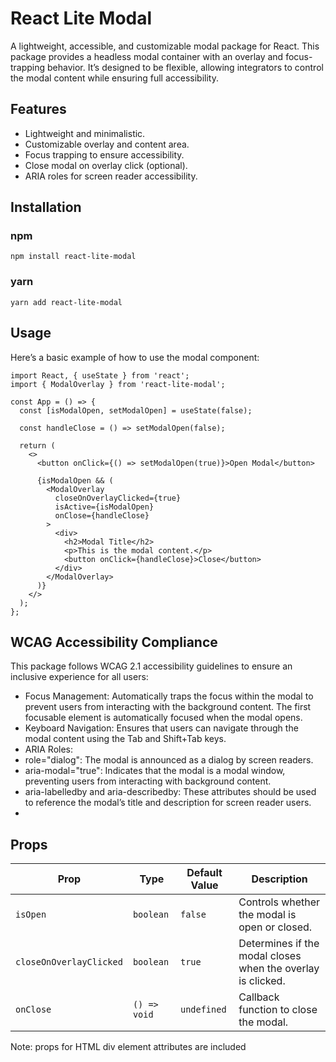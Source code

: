 # React Lite Modal

A lightweight, accessible, and customizable modal package for React. This package provides a headless modal container with an overlay and focus-trapping behavior. It’s designed to be flexible, allowing integrators to control the modal content while ensuring full accessibility.

## Features

- Lightweight and minimalistic.
- Customizable overlay and content area.
- Focus trapping to ensure accessibility.
- Close modal on overlay click (optional).
- ARIA roles for screen reader accessibility.

## Installation

### npm
`npm install react-lite-modal`

### yarn
`yarn add react-lite-modal`

## Usage

Here’s a basic example of how to use the modal component:

```tsx
import React, { useState } from 'react';
import { ModalOverlay } from 'react-lite-modal';

const App = () => {
  const [isModalOpen, setModalOpen] = useState(false);

  const handleClose = () => setModalOpen(false);

  return (
    <>
      <button onClick={() => setModalOpen(true)}>Open Modal</button>

      {isModalOpen && (
        <ModalOverlay
          closeOnOverlayClicked={true}
          isActive={isModalOpen}
          onClose={handleClose}
        >
          <div>
            <h2>Modal Title</h2>
            <p>This is the modal content.</p>
            <button onClick={handleClose}>Close</button>
          </div>
        </ModalOverlay>
      )}
    </>
  );
};
```


## WCAG Accessibility Compliance

This package follows WCAG 2.1 accessibility guidelines to ensure an inclusive experience for all users:
- Focus Management: Automatically traps the focus within the modal to prevent users from interacting with the background content. The first focusable element is automatically focused when the modal opens.
- Keyboard Navigation: Ensures that users can navigate through the modal content using the Tab and Shift+Tab keys.
- ARIA Roles:
- role="dialog": The modal is announced as a dialog by screen readers.
- aria-modal="true": Indicates that the modal is a modal window, preventing users from interacting with background content.
- aria-labelledby and aria-describedby: These attributes should be used to reference the modal’s title and description for screen reader users.
- 
## Props

| Prop                    | Type                | Default Value | Description                                                   |
| ----------------------- | ------------------- | ------------- | ------------------------------------------------------------- |
| `isOpen`              | `boolean`           | `false`       | Controls whether the modal is open or closed.                 |
| `closeOnOverlayClicked` | `boolean`           | `true`        | Determines if the modal closes when the overlay is clicked.   |
| `onClose`               | `() => void`        | `undefined`   | Callback function to close the modal.                                   |

Note: props for HTML div element attributes are included
